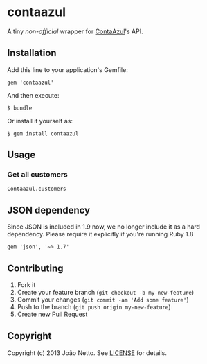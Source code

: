 # contaazul

A tiny *non-official* wrapper for [ContaAzul](http://contaazul.com.br)'s API.

## Installation

Add this line to your application's Gemfile:

    gem 'contaazul'

And then execute:

    $ bundle

Or install it yourself as:

    $ gem install contaazul

## Usage

### Get all customers
    Contaazul.customers


## JSON dependency

Since JSON is included in 1.9 now, we no longer include it as a hard
dependency. Please require it explicitly if you're running Ruby 1.8

    gem 'json', '~> 1.7'


## Contributing

1. Fork it
2. Create your feature branch (`git checkout -b my-new-feature`)
3. Commit your changes (`git commit -am 'Add some feature'`)
4. Push to the branch (`git push origin my-new-feature`)
5. Create new Pull Request

## Copyright

Copyright (c) 2013 João Netto.
See [LICENSE][] for details.

[license]: LICENSE.md
